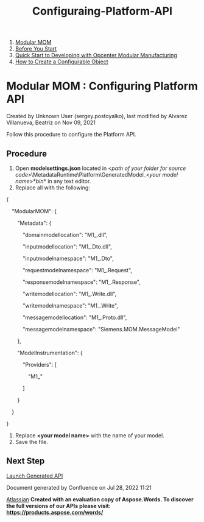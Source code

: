 ﻿---
title: "Configuraing-Platform-API"
weight: 13
---
1. [Modular MOM](c:\users\anil.birajdar\desktop\temp\index.html)
1. [Before You Start](c:\users\anil.birajdar\desktop\temp\Before-You-Start_127740192.html)
1. [Quick Start to Developing with Opcenter Modular Manufacturing](c:\users\anil.birajdar\desktop\temp\Quick-Start-to-Developing-with-Opcenter-Modular-Manufacturing_134455239.html)
1. [How to Create a Configurable Object](c:\users\anil.birajdar\desktop\temp\How-to-Create-a-Configurable-Object_125339498.html)
# **Modular MOM : Configuring Platform API** 
Created by Unknown User (sergey.postoyalko), last modified by Alvarez Villanueva, Beatriz on Nov 09, 2021 

Follow this procedure to configure the Platform API.
## **Procedure**
1. Open **modelsettings.json** located in <*path of your folder for source code*>\MetadataRuntime\Platform\GeneratedModel\_<*your model name*>\**bin** in any text editor.
1. Replace all with the following:

{

`  `"ModularMOM": {

`    `"Metadata": {

`      `"domainmodellocation": "M1\_<your model name>.dll",

`      `"inputmodellocation": "M1\_<your model name>.Dto.dll",

`      `"inputmodelnamespace": "M1\_<your model name>.Dto",

`      `"requestmodelnamespace": "M1\_<your model name>.Request",

`      `"responsemodelnamespace": "M1\_<your model name>.Response",

`      `"writemodellocation": "M1\_<your model name>.Write.dll",

`      `"writemodelnamespace": "M1\_<your model name>.Write",

`      `"messagemodellocation": "M1\_<your model name>.Proto.dll",

`      `"messagemodelnamespace": "Siemens.MOM.MessageModel"

`    `},

`    `"ModelInstrumentation": {

`      `"Providers": [

`        `"M1\_<your model name>"

`      `]

`    `}

`  `}

}

1. Replace **<**your model name**>** with the name of your model.
1. Save the file.
## **Next Step**
[Launch Generated API](c:\users\anil.birajdar\desktop\temp\Launching-Generated-API_127739837.html)

Document generated by Confluence on Jul 28, 2022 11:21

[Atlassian](https://www.atlassian.com/)
**Created with an evaluation copy of Aspose.Words. To discover the full versions of our APIs please visit: https://products.aspose.com/words/**

